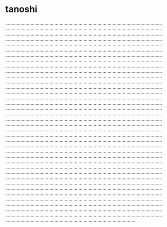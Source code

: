 # tanoshi
...................................................................................................................................................................................................................................................................................................................................................................................................................................................................................................................................................................................................................................................................................................................................................................................................................................................................................................................................................................................................................................................................................................................................................................................................................................................................................................................................................................................................................................................................................................................................................................................................................................................................................................................................................................................................................................................................................................................................................................................................................................................................................................................................................................................................................................................................................................................................................................................................................................................................................................................................................................................................................................................................................................................................................................................................................................................................................................................................................................................................................................................................................................................................................................................................................................................................................................................................................................................................................................................................................................................................................................................................................................................................................................................................................................................................................................................................................................................................................................................................................................................................................................................................................................................................................................................................................................................................................................................................................................................................................................................................................................................................................................................................................................................................................................................................................................................................................